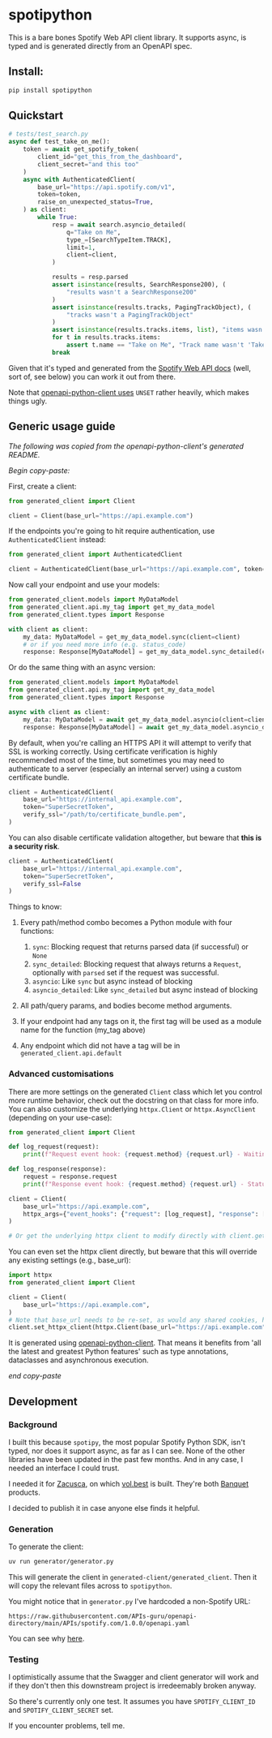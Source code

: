 # spotipython

This is a bare bones Spotify Web API client library. It supports async, is typed and is generated directly from an OpenAPI spec.

## Install:

```bash
pip install spotipython
```

## Quickstart


```python
# tests/test_search.py
async def test_take_on_me():
    token = await get_spotify_token(
        client_id="get_this_from_the_dashboard", 
        client_secret="and this too"
    )
    async with AuthenticatedClient(
        base_url="https://api.spotify.com/v1",
        token=token,
        raise_on_unexpected_status=True,
    ) as client:
        while True:
            resp = await search.asyncio_detailed(
                q="Take on Me",
                type_=[SearchTypeItem.TRACK],
                limit=1,
                client=client,
            )

            results = resp.parsed
            assert isinstance(results, SearchResponse200), (
                "results wasn't a SearchResponse200"
            )
            assert isinstance(results.tracks, PagingTrackObject), (
                "tracks wasn't a PagingTrackObject"
            )
            assert isinstance(results.tracks.items, list), "items wasn't a list"
            for t in results.tracks.items:
                assert t.name == "Take on Me", "Track name wasn't 'Take on Me'"
            break
```

Given that it's typed and generated from the [Spotify Web API docs](https://developer.spotify.com/documentation/web-api) (well, sort of, see below) you can work it out from there.

Note that [openapi-python-client uses](https://github.com/openapi-generators/openapi-python-client/discussions/385) `UNSET` rather heavily, which makes things ugly.

## Generic usage guide
_The following was copied from the openapi-python-client's generated README._

_Begin copy-paste:_

<!-- TODO: Change generic examples to specifics. -->

First, create a client:

```python
from generated_client import Client

client = Client(base_url="https://api.example.com")
```

If the endpoints you're going to hit require authentication, use `AuthenticatedClient` instead:

```python
from generated_client import AuthenticatedClient

client = AuthenticatedClient(base_url="https://api.example.com", token="SuperSecretToken")
```

Now call your endpoint and use your models:

```python
from generated_client.models import MyDataModel
from generated_client.api.my_tag import get_my_data_model
from generated_client.types import Response

with client as client:
    my_data: MyDataModel = get_my_data_model.sync(client=client)
    # or if you need more info (e.g. status_code)
    response: Response[MyDataModel] = get_my_data_model.sync_detailed(client=client)
```

Or do the same thing with an async version:

```python
from generated_client.models import MyDataModel
from generated_client.api.my_tag import get_my_data_model
from generated_client.types import Response

async with client as client:
    my_data: MyDataModel = await get_my_data_model.asyncio(client=client)
    response: Response[MyDataModel] = await get_my_data_model.asyncio_detailed(client=client)
```

By default, when you're calling an HTTPS API it will attempt to verify that SSL is working correctly. Using certificate verification is highly recommended most of the time, but sometimes you may need to authenticate to a server (especially an internal server) using a custom certificate bundle.

```python
client = AuthenticatedClient(
    base_url="https://internal_api.example.com", 
    token="SuperSecretToken",
    verify_ssl="/path/to/certificate_bundle.pem",
)
```

You can also disable certificate validation altogether, but beware that **this is a security risk**.

```python
client = AuthenticatedClient(
    base_url="https://internal_api.example.com", 
    token="SuperSecretToken", 
    verify_ssl=False
)
```

Things to know:
1. Every path/method combo becomes a Python module with four functions:
    1. `sync`: Blocking request that returns parsed data (if successful) or `None`
    1. `sync_detailed`: Blocking request that always returns a `Request`, optionally with `parsed` set if the request was successful.
    1. `asyncio`: Like `sync` but async instead of blocking
    1. `asyncio_detailed`: Like `sync_detailed` but async instead of blocking

1. All path/query params, and bodies become method arguments.
1. If your endpoint had any tags on it, the first tag will be used as a module name for the function (my_tag above)
1. Any endpoint which did not have a tag will be in `generated_client.api.default`

### Advanced customisations

There are more settings on the generated `Client` class which let you control more runtime behavior, check out the docstring on that class for more info. You can also customize the underlying `httpx.Client` or `httpx.AsyncClient` (depending on your use-case):

```python
from generated_client import Client

def log_request(request):
    print(f"Request event hook: {request.method} {request.url} - Waiting for response")

def log_response(response):
    request = response.request
    print(f"Response event hook: {request.method} {request.url} - Status {response.status_code}")

client = Client(
    base_url="https://api.example.com",
    httpx_args={"event_hooks": {"request": [log_request], "response": [log_response]}},
)

# Or get the underlying httpx client to modify directly with client.get_httpx_client() or client.get_async_httpx_client()
```

You can even set the httpx client directly, but beware that this will override any existing settings (e.g., base_url):

```python
import httpx
from generated_client import Client

client = Client(
    base_url="https://api.example.com",
)
# Note that base_url needs to be re-set, as would any shared cookies, headers, etc.
client.set_httpx_client(httpx.Client(base_url="https://api.example.com", proxies="http://localhost:8030"))
```


It is generated using [openapi-python-client](https://github.com/openapi-generators/openapi-python-client). That means it benefits from 'all the latest and greatest Python features' such as type annotations, dataclasses and asynchronous execution.

_end copy-paste_

## Development

### Background
I built this because `spotipy`, the most popular Spotify Python SDK, isn't typed, nor does it support async, as far as I can see. None of the other libraries have been updated in the past few months. And in any case, I needed an interface I could trust.

I needed it for [Zacusca](https://zacusca.net), on which [vol.best](https://vol.best) is built. They're both [Banquet](https://bnqt.app) products.

I decided to publish it in case anyone else finds it helpful.

### Generation

To generate the client:

```bash
uv run generator/generator.py
```

This will generate the client in `generated-client/generated_client`. Then it will copy the relevant files across to `spotipython`.

You might notice that in `generator.py` I've hardcoded a non-Spotify URL:

```
https://raw.githubusercontent.com/APIs-guru/openapi-directory/main/APIs/spotify.com/1.0.0/openapi.yaml
```

You can see why [here](https://community.spotify.com/t5/Spotify-for-Developers/OpenApi-Swagger-description-for-the-Web-API/td-p/5196705).

### Testing

I optimistically assume that the Swagger and client generator will work and if they don't then this downstream project is irredeemably broken anyway.

So there's currently only one test. It assumes you have `SPOTIFY_CLIENT_ID` and `SPOTIFY_CLIENT_SECRET` set.

If you encounter problems, tell me.